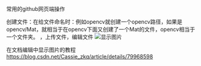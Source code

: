 常用的github网页端操作

创建文件：在给文件命名时：例如opencv就创建一个opencv路径，如果是opencv/Mat，就相当于在opencv下面又创建了一个Mat的文件，opencv相当于一个文件夹。
，上传文件，编辑文件
![显示图片](https://github.com/liaotianyu269/--/blob/master/%E6%8D%95%E8%8E%B7.PNG)


在文档编辑中显示图片的教程  
https://blog.csdn.net/Cassie_zkq/article/details/79968598
